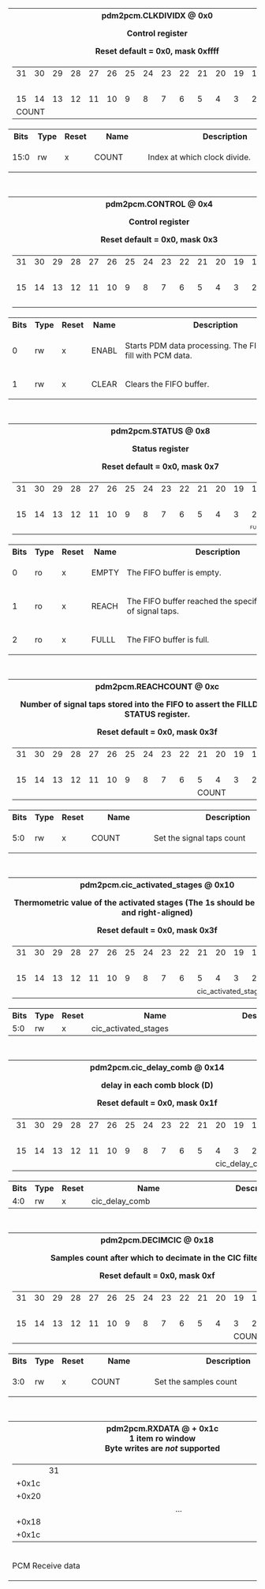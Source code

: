 <table class="regdef" id="Reg_clkdividx">
 <tr>
  <th class="regdef" colspan=5>
   <div>pdm2pcm.CLKDIVIDX @ 0x0</div>
   <div><p>Control register</p></div>
   <div>Reset default = 0x0, mask 0xffff</div>
  </th>
 </tr>
<tr><td colspan=5><table class="regpic"><tr><td class="bitnum">31</td><td class="bitnum">30</td><td class="bitnum">29</td><td class="bitnum">28</td><td class="bitnum">27</td><td class="bitnum">26</td><td class="bitnum">25</td><td class="bitnum">24</td><td class="bitnum">23</td><td class="bitnum">22</td><td class="bitnum">21</td><td class="bitnum">20</td><td class="bitnum">19</td><td class="bitnum">18</td><td class="bitnum">17</td><td class="bitnum">16</td></tr><tr><td class="unused" colspan=16>&nbsp;</td>
</tr>
<tr><td class="bitnum">15</td><td class="bitnum">14</td><td class="bitnum">13</td><td class="bitnum">12</td><td class="bitnum">11</td><td class="bitnum">10</td><td class="bitnum">9</td><td class="bitnum">8</td><td class="bitnum">7</td><td class="bitnum">6</td><td class="bitnum">5</td><td class="bitnum">4</td><td class="bitnum">3</td><td class="bitnum">2</td><td class="bitnum">1</td><td class="bitnum">0</td></tr><tr><td class="fname" colspan=16>COUNT</td>
</tr></table></td></tr>
<tr><th width=5%>Bits</th><th width=5%>Type</th><th width=5%>Reset</th><th>Name</th><th>Description</th></tr><tr><td class="regbits">15:0</td><td class="regperm">rw</td><td class="regrv">x</td><td class="regfn">COUNT</td><td class="regde"><p>Index at which clock divide.</p></td></table>
<br>
<table class="regdef" id="Reg_control">
 <tr>
  <th class="regdef" colspan=5>
   <div>pdm2pcm.CONTROL @ 0x4</div>
   <div><p>Control register</p></div>
   <div>Reset default = 0x0, mask 0x3</div>
  </th>
 </tr>
<tr><td colspan=5><table class="regpic"><tr><td class="bitnum">31</td><td class="bitnum">30</td><td class="bitnum">29</td><td class="bitnum">28</td><td class="bitnum">27</td><td class="bitnum">26</td><td class="bitnum">25</td><td class="bitnum">24</td><td class="bitnum">23</td><td class="bitnum">22</td><td class="bitnum">21</td><td class="bitnum">20</td><td class="bitnum">19</td><td class="bitnum">18</td><td class="bitnum">17</td><td class="bitnum">16</td></tr><tr><td class="unused" colspan=16>&nbsp;</td>
</tr>
<tr><td class="bitnum">15</td><td class="bitnum">14</td><td class="bitnum">13</td><td class="bitnum">12</td><td class="bitnum">11</td><td class="bitnum">10</td><td class="bitnum">9</td><td class="bitnum">8</td><td class="bitnum">7</td><td class="bitnum">6</td><td class="bitnum">5</td><td class="bitnum">4</td><td class="bitnum">3</td><td class="bitnum">2</td><td class="bitnum">1</td><td class="bitnum">0</td></tr><tr><td class="unused" colspan=14>&nbsp;</td>
<td class="fname" colspan=1 style="font-size:60.0%">CLEAR</td>
<td class="fname" colspan=1 style="font-size:60.0%">ENABL</td>
</tr></table></td></tr>
<tr><th width=5%>Bits</th><th width=5%>Type</th><th width=5%>Reset</th><th>Name</th><th>Description</th></tr><tr><td class="regbits">0</td><td class="regperm">rw</td><td class="regrv">x</td><td class="regfn">ENABL</td><td class="regde"><p>Starts PDM data processing. The FIFO starts to fill with PCM data.</p></td><tr><td class="regbits">1</td><td class="regperm">rw</td><td class="regrv">x</td><td class="regfn">CLEAR</td><td class="regde"><p>Clears the FIFO buffer.</p></td></table>
<br>
<table class="regdef" id="Reg_status">
 <tr>
  <th class="regdef" colspan=5>
   <div>pdm2pcm.STATUS @ 0x8</div>
   <div><p>Status register</p></div>
   <div>Reset default = 0x0, mask 0x7</div>
  </th>
 </tr>
<tr><td colspan=5><table class="regpic"><tr><td class="bitnum">31</td><td class="bitnum">30</td><td class="bitnum">29</td><td class="bitnum">28</td><td class="bitnum">27</td><td class="bitnum">26</td><td class="bitnum">25</td><td class="bitnum">24</td><td class="bitnum">23</td><td class="bitnum">22</td><td class="bitnum">21</td><td class="bitnum">20</td><td class="bitnum">19</td><td class="bitnum">18</td><td class="bitnum">17</td><td class="bitnum">16</td></tr><tr><td class="unused" colspan=16>&nbsp;</td>
</tr>
<tr><td class="bitnum">15</td><td class="bitnum">14</td><td class="bitnum">13</td><td class="bitnum">12</td><td class="bitnum">11</td><td class="bitnum">10</td><td class="bitnum">9</td><td class="bitnum">8</td><td class="bitnum">7</td><td class="bitnum">6</td><td class="bitnum">5</td><td class="bitnum">4</td><td class="bitnum">3</td><td class="bitnum">2</td><td class="bitnum">1</td><td class="bitnum">0</td></tr><tr><td class="unused" colspan=13>&nbsp;</td>
<td class="fname" colspan=1 style="font-size:60.0%">FULLL</td>
<td class="fname" colspan=1 style="font-size:60.0%">REACH</td>
<td class="fname" colspan=1 style="font-size:60.0%">EMPTY</td>
</tr></table></td></tr>
<tr><th width=5%>Bits</th><th width=5%>Type</th><th width=5%>Reset</th><th>Name</th><th>Description</th></tr><tr><td class="regbits">0</td><td class="regperm">ro</td><td class="regrv">x</td><td class="regfn">EMPTY</td><td class="regde"><p>The FIFO buffer is empty.</p></td><tr><td class="regbits">1</td><td class="regperm">ro</td><td class="regrv">x</td><td class="regfn">REACH</td><td class="regde"><p>The FIFO buffer reached the specified quantity of signal taps.</p></td><tr><td class="regbits">2</td><td class="regperm">ro</td><td class="regrv">x</td><td class="regfn">FULLL</td><td class="regde"><p>The FIFO buffer is full.</p></td></table>
<br>
<table class="regdef" id="Reg_reachcount">
 <tr>
  <th class="regdef" colspan=5>
   <div>pdm2pcm.REACHCOUNT @ 0xc</div>
   <div><p>Number of signal taps stored into the FIFO to assert the FILLD bit in the STATUS register.</p></div>
   <div>Reset default = 0x0, mask 0x3f</div>
  </th>
 </tr>
<tr><td colspan=5><table class="regpic"><tr><td class="bitnum">31</td><td class="bitnum">30</td><td class="bitnum">29</td><td class="bitnum">28</td><td class="bitnum">27</td><td class="bitnum">26</td><td class="bitnum">25</td><td class="bitnum">24</td><td class="bitnum">23</td><td class="bitnum">22</td><td class="bitnum">21</td><td class="bitnum">20</td><td class="bitnum">19</td><td class="bitnum">18</td><td class="bitnum">17</td><td class="bitnum">16</td></tr><tr><td class="unused" colspan=16>&nbsp;</td>
</tr>
<tr><td class="bitnum">15</td><td class="bitnum">14</td><td class="bitnum">13</td><td class="bitnum">12</td><td class="bitnum">11</td><td class="bitnum">10</td><td class="bitnum">9</td><td class="bitnum">8</td><td class="bitnum">7</td><td class="bitnum">6</td><td class="bitnum">5</td><td class="bitnum">4</td><td class="bitnum">3</td><td class="bitnum">2</td><td class="bitnum">1</td><td class="bitnum">0</td></tr><tr><td class="unused" colspan=10>&nbsp;</td>
<td class="fname" colspan=6>COUNT</td>
</tr></table></td></tr>
<tr><th width=5%>Bits</th><th width=5%>Type</th><th width=5%>Reset</th><th>Name</th><th>Description</th></tr><tr><td class="regbits">5:0</td><td class="regperm">rw</td><td class="regrv">x</td><td class="regfn">COUNT</td><td class="regde"><p>Set the signal taps count</p></td></table>
<br>
<table class="regdef" id="Reg_cic_activated_stages">
 <tr>
  <th class="regdef" colspan=5>
   <div>pdm2pcm.cic_activated_stages @ 0x10</div>
   <div><p>Thermometric value of the activated stages (The 1s should be contiguous and right-aligned)</p></div>
   <div>Reset default = 0x0, mask 0x3f</div>
  </th>
 </tr>
<tr><td colspan=5><table class="regpic"><tr><td class="bitnum">31</td><td class="bitnum">30</td><td class="bitnum">29</td><td class="bitnum">28</td><td class="bitnum">27</td><td class="bitnum">26</td><td class="bitnum">25</td><td class="bitnum">24</td><td class="bitnum">23</td><td class="bitnum">22</td><td class="bitnum">21</td><td class="bitnum">20</td><td class="bitnum">19</td><td class="bitnum">18</td><td class="bitnum">17</td><td class="bitnum">16</td></tr><tr><td class="unused" colspan=16>&nbsp;</td>
</tr>
<tr><td class="bitnum">15</td><td class="bitnum">14</td><td class="bitnum">13</td><td class="bitnum">12</td><td class="bitnum">11</td><td class="bitnum">10</td><td class="bitnum">9</td><td class="bitnum">8</td><td class="bitnum">7</td><td class="bitnum">6</td><td class="bitnum">5</td><td class="bitnum">4</td><td class="bitnum">3</td><td class="bitnum">2</td><td class="bitnum">1</td><td class="bitnum">0</td></tr><tr><td class="unused" colspan=10>&nbsp;</td>
<td class="fname" colspan=6 style="font-size:90.0%">cic_activated_stages</td>
</tr></table></td></tr>
<tr><th width=5%>Bits</th><th width=5%>Type</th><th width=5%>Reset</th><th>Name</th><th>Description</th></tr><tr><td class="regbits">5:0</td><td class="regperm">rw</td><td class="regrv">x</td><td class="regfn">cic_activated_stages</td><td class="regde"></td></table>
<br>
<table class="regdef" id="Reg_cic_delay_comb">
 <tr>
  <th class="regdef" colspan=5>
   <div>pdm2pcm.cic_delay_comb @ 0x14</div>
   <div><p>delay in each comb block (D)</p></div>
   <div>Reset default = 0x0, mask 0x1f</div>
  </th>
 </tr>
<tr><td colspan=5><table class="regpic"><tr><td class="bitnum">31</td><td class="bitnum">30</td><td class="bitnum">29</td><td class="bitnum">28</td><td class="bitnum">27</td><td class="bitnum">26</td><td class="bitnum">25</td><td class="bitnum">24</td><td class="bitnum">23</td><td class="bitnum">22</td><td class="bitnum">21</td><td class="bitnum">20</td><td class="bitnum">19</td><td class="bitnum">18</td><td class="bitnum">17</td><td class="bitnum">16</td></tr><tr><td class="unused" colspan=16>&nbsp;</td>
</tr>
<tr><td class="bitnum">15</td><td class="bitnum">14</td><td class="bitnum">13</td><td class="bitnum">12</td><td class="bitnum">11</td><td class="bitnum">10</td><td class="bitnum">9</td><td class="bitnum">8</td><td class="bitnum">7</td><td class="bitnum">6</td><td class="bitnum">5</td><td class="bitnum">4</td><td class="bitnum">3</td><td class="bitnum">2</td><td class="bitnum">1</td><td class="bitnum">0</td></tr><tr><td class="unused" colspan=11>&nbsp;</td>
<td class="fname" colspan=5>cic_delay_comb</td>
</tr></table></td></tr>
<tr><th width=5%>Bits</th><th width=5%>Type</th><th width=5%>Reset</th><th>Name</th><th>Description</th></tr><tr><td class="regbits">4:0</td><td class="regperm">rw</td><td class="regrv">x</td><td class="regfn">cic_delay_comb</td><td class="regde"></td></table>
<br>
<table class="regdef" id="Reg_decimcic">
 <tr>
  <th class="regdef" colspan=5>
   <div>pdm2pcm.DECIMCIC @ 0x18</div>
   <div><p>Samples count after which to decimate in the CIC filter.</p></div>
   <div>Reset default = 0x0, mask 0xf</div>
  </th>
 </tr>
<tr><td colspan=5><table class="regpic"><tr><td class="bitnum">31</td><td class="bitnum">30</td><td class="bitnum">29</td><td class="bitnum">28</td><td class="bitnum">27</td><td class="bitnum">26</td><td class="bitnum">25</td><td class="bitnum">24</td><td class="bitnum">23</td><td class="bitnum">22</td><td class="bitnum">21</td><td class="bitnum">20</td><td class="bitnum">19</td><td class="bitnum">18</td><td class="bitnum">17</td><td class="bitnum">16</td></tr><tr><td class="unused" colspan=16>&nbsp;</td>
</tr>
<tr><td class="bitnum">15</td><td class="bitnum">14</td><td class="bitnum">13</td><td class="bitnum">12</td><td class="bitnum">11</td><td class="bitnum">10</td><td class="bitnum">9</td><td class="bitnum">8</td><td class="bitnum">7</td><td class="bitnum">6</td><td class="bitnum">5</td><td class="bitnum">4</td><td class="bitnum">3</td><td class="bitnum">2</td><td class="bitnum">1</td><td class="bitnum">0</td></tr><tr><td class="unused" colspan=12>&nbsp;</td>
<td class="fname" colspan=4>COUNT</td>
</tr></table></td></tr>
<tr><th width=5%>Bits</th><th width=5%>Type</th><th width=5%>Reset</th><th>Name</th><th>Description</th></tr><tr><td class="regbits">3:0</td><td class="regperm">rw</td><td class="regrv">x</td><td class="regfn">COUNT</td><td class="regde"><p>Set the samples count</p></td></table>
<br>
<table class="regdef" id="Reg_rxdata">
  <tr>
    <th class="regdef">
      <div>pdm2pcm.RXDATA @ + 0x1c</div>
      <div>1 item ro window</div>
      <div>Byte writes are <i>not</i> supported</div>
    </th>
  </tr>
<tr><td><table class="regpic"><tr><td width="10%"></td><td class="bitnum">31</td><td class="bitnum"></td><td class="bitnum"></td><td class="bitnum"></td><td class="bitnum"></td><td class="bitnum"></td><td class="bitnum"></td><td class="bitnum"></td><td class="bitnum"></td><td class="bitnum"></td><td class="bitnum"></td><td class="bitnum"></td><td class="bitnum"></td><td class="bitnum"></td><td class="bitnum"></td><td class="bitnum"></td><td class="bitnum"></td><td class="bitnum"></td><td class="bitnum"></td><td class="bitnum"></td><td class="bitnum"></td><td class="bitnum"></td><td class="bitnum"></td><td class="bitnum"></td><td class="bitnum"></td><td class="bitnum"></td><td class="bitnum"></td><td class="bitnum"></td><td class="bitnum"></td><td class="bitnum"></td><td class="bitnum"></td><td class="bitnum">0</td></tr><tr><td class="regbits">+0x1c</td><td class="fname" colspan=32>&nbsp;</td>
</tr><tr><td class="regbits">+0x20</td><td class="fname" colspan=32>&nbsp;</td>
</tr><tr><td>&nbsp;</td><td align=center colspan=32>...</td></tr><tr><td class="regbits">+0x18</td><td class="fname" colspan=32>&nbsp;</td>
</tr><tr><td class="regbits">+0x1c</td><td class="fname" colspan=32>&nbsp;</td>
</tr></td></tr></table><tr><td class="regde"><p>PCM Receive data</p></td></tr></table>
<br>
